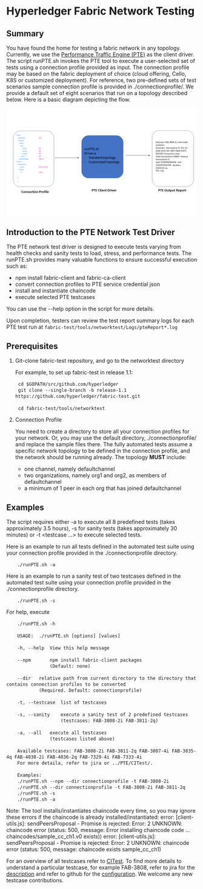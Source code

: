 # Hyperledger Fabric Network Testing

## Summary
You have found the home for testing a fabric network in any topology.
Currently, we use the [Performance Traffic Engine (PTE)](https://github.com/hyperledger/fabric-test/tree/release-1.1/tools/PTE)
as the client driver.
The script runPTE.sh invokes the PTE tool to execute a user-selected set of tests
using a connection profile provided as input.
The connection profile may be based on the fabric deployment of choice (cloud offering, Cello, K8S or customized deployment).
For reference, two pre-defined sets of test scenarios sample connection profile is provided in ./connectionprofile/. We provide a default set of eight scenarios that run on a topology described below.
Here is a basic diagram depicting the flow.

![](overviewPTE.png)

## Introduction to the PTE Network Test Driver
The PTE network test driver is designed to execute tests varying from
health checks and sanity tests to load, stress, and performance tests.
The runPTE.sh provides many valuable functions to ensure successful execution such as:

* npm install fabric-client and fabric-ca-client
* convert connection profiles to PTE service credential json
* install and instantiate chaincode
* execute selected PTE testcases

You can use the --help option in the script for more details.

Upon completion, testers can review the test report summary logs for each PTE test run
at `fabric-test/tools/networktest/Logs/pteReport*.log`


## Prerequisites


1. Git-clone fabric-test repository, and go to the networktest directory

    For example, to set up fabric-test in release 1.1:

        cd $GOPATH/src/github.com/hyperledger
        git clone --single-branch -b release-1.1 https://github.com/hyperledger/fabric-test.git

        cd fabric-test/tools/networktest

1. Connection Profile

    You need to create a directory to store all your connection profiles for your network.
    Or, you may use the default directory, ./connectionprofile/ and replace the sample files there.
    The fully automated tests assume a specific network topology to be defined in the
    connection profile, and the network should be running already.
    The topology **MUST** include:

    * one channel, namely defaultchannel
    * two organizations, namely org1 and org2, as members of defaultchannel
    * a minimum of 1 peer in each org that has joined defaultchannel


## Examples

   The script requires either -a to execute all 8 predefined tests (takes approximately 3.5 hours), -s for sanity tests (takes approximately 30 minutes) or -t <testcase ...> to execute selected tests.

   Here is an example to run all tests defined in the automated test suite using your connection profile provided in the ./connectionprofile directory.

        ./runPTE.sh -a

   Here is an example to run a sanity test of two testcases defined in the automated test suite using your connection profile provided in the ./connectionprofile directory.

        ./runPTE.sh -s

   For help, execute

        ./runPTE.sh -h

        USAGE:	./runPTE.sh [options] [values]

        -h, --help	View this help message

        --npm 		npm install fabric-client packages
                    (Default: none)

        --dir 	relative path from current directory to the directory that contains connection profiles to be converted
                (Required. Default: connectionprofile)

        -t, --testcase	list of testcases

        -s, --sanity	execute a sanity test of 2 predefined testcases
	                    (testcases: FAB-3808-2i FAB-3811-2q)

        -a, --all	execute all testcases
		            (testcases listed above)

		Available testcases: FAB-3808-2i FAB-3811-2q FAB-3807-4i FAB-3835-4q FAB-4038-2i FAB-4036-2q FAB-7329-4i FAB-7333-4i
        For more detaila, refer to jira or ../PTE/CITest/.

        Examples:
        ./runPTE.sh --npm --dir connectionprofile -t FAB-3808-2i
        ./runPTE.sh --dir connectionprofile -t FAB-3808-2i FAB-3811-2q
        ./runPTE.sh -s
        ./runPTE.sh -a

Note:
The tool installs/instantiates chaincode every time, so you may ignore these errors if the chaincode is already installed/instantiated:
    error: [client-utils.js]: sendPeersProposal - Promise is rejected: Error: 2 UNKNOWN: chaincode error (status: 500, message: Error installing chaincode code ... chaincodes/sample_cc_ch1.v0 exists))
    error: [client-utils.js]: sendPeersProposal - Promise is rejected: Error: 2 UNKNOWN: chaincode error (status: 500, message: chaincode exists sample_cc_ch1)


   For an overview of all testcases refer to [CITest](https://github.com/hyperledger/fabric-test/tree/master/tools/PTE/CITest). To find more details to understand a particular testcase, for example FAB-3808, refer to jira for the [description](https://jira.hyperledger.org/browse/FAB-3808) and refer to github for the [configuration](https://github.com/hyperledger/fabric-test/tree/master/tools/PTE/CITest/FAB-3808-2i).  We welcome any new testcase contributions.

